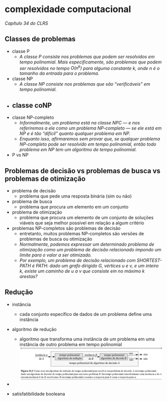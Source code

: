 # complexidade computacional

*Capítulo 34 do CLRS*

## Classes de problemas
- classe P
  - *A classe P consiste nos problemas que podem ser resolvidos em tempo polinomial. Mais especificamente, são problemas que podem ser resolvidos no tempo $O(n^k)$ para alguma constante $k$, onde $n$ é o tamanho da entrada para o problema.*
- classe NP
  - *A classe NP consiste nos problemas que são “verificáveis” em tempo polinomial.*
- classe coNP
  - 
- classe NP-completo
  - *Informalmente, um problema está na classe NPC — e nos referiremos a ele como um problema NP-completo — se ele está em NP e é tão “difícil” quanto qualquer problema em NP.*
  - *Enquanto isso, afirmaremos sem provar que, se qualquer problema NP-completo pode ser resolvido em tempo polinomial, então todo problema em NP tem um algoritmo de tempo polinomial.*
- P vs NP

## Problemas de decisão vs problemas de busca vs problemas de otimização
- problema de decisão
  - problema que pede uma resposta binária (sim ou não)
- problema de busca
  - problema que procura um elemento em um conjunto
- problema de otimização
  - problema que procura um elemento de um conjunto de soluções viáveis que seja melhor possível em relação a algum critério
- problemas NP-completos são problemas de decisão
  - entretanto, muitos problemas NP-completos são versões de problemas de busca ou otimização
  - *Normalmente, podemos expressar um determinado problema de otimização como um problema de decisão relacionado impondo um limite para o valor a ser otimizado.*
  - *Por exemplo, um problema de decisão relacionado com SHORTEST-PATH é PATH: dado um grafo dirigido $G$, vértices $u$ e $v$, e um inteiro $k$, existe um caminho de $u$ a $v$ que consiste em no máximo $k$ arestas?*

## Redução
- instância
  - cada conjunto específico de dados de um problema define uma instância
- algoritmo de redução
  - algoritmo que transforma uma instância de um problema em uma instância de outro problema em tempo polinomial
  ![algoritmo de redução](image-16.png)
- 

- satisfatibilidade booleana
